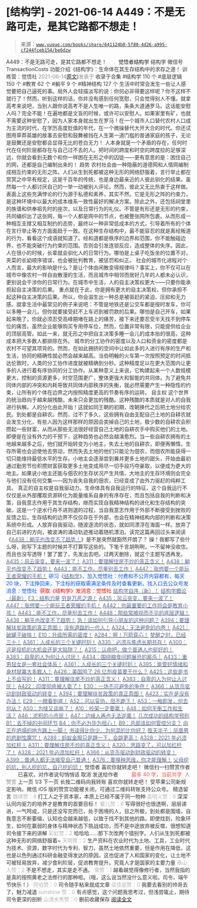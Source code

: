 # [结构学] - 2021-06-14 A449：不是无路可走，是其它路都不想走！

> 来源：[`www.yuque.com/books/share/641124b8-5f80-4d26-a995-cf244fceb154/be6dzw`](https://www.yuque.com/books/share/641124b8-5f80-4d26-a995-cf244fceb154/be6dzw)

<ne-p id="520f42f3293818f927861ebbd5b15da4_p_0" data-lake-id="520f42f3293818f927861ebbd5b15da4_p_0"><ne-text id="ueec36b7b" style="color: rgb(51, 51, 51);">A449：不是无路可走，是其它路都不想走！</ne-text></ne-p> <ne-p id="6da697b715bcc5a4deb49df73b0844f4" data-lake-id="6da697b715bcc5a4deb49df73b0844f4"><ne-text id="ud74d3bf4" ne-fontsize="12" style="color: rgb(255, 255, 255);">原创</ne-text><ne-text id="u3dfe3b80" ne-fontsize="14">觉悟者</ne-text><ne-text id="u52b40b91" ne-fontsize="14">结构学</ne-text></ne-p> <ne-p id="cb64acc327ba30a15ffc2b3559798e1f" data-lake-id="cb64acc327ba30a15ffc2b3559798e1f"><ne-text id="u31d1eb5b" ne-fontsize="14" ne-bold="true" style="color: rgb(51, 51, 51);">结构学</ne-text></ne-p> <ne-p id="7091bb2139515a9a8b429fb5cf318c8e" data-lake-id="7091bb2139515a9a8b429fb5cf318c8e"><ne-text id="u85b7f356" ne-fontsize="14" style="color: rgb(51, 51, 51);">微信号</ne-text><ne-text id="u901422db" ne-fontsize="14" style="color: rgb(51, 51, 51);">TransactionCosts</ne-text></ne-p> <ne-p id="b5c22b325b9f88421a1bd093e55dd723" data-lake-id="b5c22b325b9f88421a1bd093e55dd723"><ne-text id="ub7d29ace" ne-fontsize="14" style="color: rgb(51, 51, 51);">功能介绍</ne-text><ne-text id="ucc65bbaf" ne-fontsize="14" style="color: rgb(51, 51, 51);">《结构学》：生命体在其生存结构中的求存之道！ 训练营：觉悟社</ne-text></ne-p> <ne-p id="fe3a084da7a5adfd507d024753d16006" data-lake-id="fe3a084da7a5adfd507d024753d16006"><ne-text id="u5506e7e1" style="color: rgb(140, 140, 140);">2021-06-14</ne-text>[<ne-text id="u621403de" ne-fontsize="14">原文</ne-text>](https://mp.weixin.qq.com/s?__biz=MzIzMDYwOTM0Mg==&mid=2247485835&idx=1&sn=d024c39ca5d39f0f4bd91bafca223e7b&chksm=e8b1915adfc6184cfea612d1c1cd957140c070bc2efca01e2ec59f8ca3489cf1180f87cb1b30#rd))<ne-text id="ue6a27599" ne-fontsize="14" style="color: rgb(140, 140, 140);">发表于</ne-text></ne-p> <ne-p id="9739ddb913c694519d3dc314d2768aff" data-lake-id="9739ddb913c694519d3dc314d2768aff"><ne-text id="u760ae4ca" style="color: rgb(51, 51, 51);">收录于合集</ne-text></ne-p> <ne-p id="4ae1a2e09fc40cdd2e70478d7361b5d6" data-lake-id="4ae1a2e09fc40cdd2e70478d7361b5d6"><ne-text id="u3de827d0" style="color: rgb(51, 51, 51);">#结构学 110 个</ne-text></ne-p> <ne-p id="5e5cd2e8d0c369a459ecf8a158b3999f" data-lake-id="5e5cd2e8d0c369a459ecf8a158b3999f"><ne-text id="u850ac26e" style="color: rgb(51, 51, 51);">#底层逻辑 150 个</ne-text></ne-p> <ne-p id="ab9999e91711f1f9337374447adc29e1" data-lake-id="ab9999e91711f1f9337374447adc29e1"><ne-text id="ub3f2bddb" style="color: rgb(51, 51, 51);">#教育 62 个</ne-text></ne-p> <ne-p id="9829a40c400eeb05fe40257185ce08a0" data-lake-id="9829a40c400eeb05fe40257185ce08a0"><ne-text id="u302a61be" style="color: rgb(51, 51, 51);">#躺平 9 个</ne-text></ne-p> <ne-p id="8164a06e38573c755d64f5effb2315a4" data-lake-id="8164a06e38573c755d64f5effb2315a4"><ne-text id="ucea5ccc8" style="color: rgb(51, 51, 51);">#精神结构 127 个</ne-text></ne-p> <ne-p id="4d7e36ade60ddb390b4319b782e9c710" data-lake-id="4d7e36ade60ddb390b4319b782e9c710"><ne-text id="u616eaea7" style="color: rgb(51, 51, 51);">生活中时常会发生一些让人感觉要把自己逼死的事。局外人会轻描淡写的说：你何必非得要这样呢？你不这样不就行了！然而，听到这样的话，你并没有感到任何宽慰，只会觉得别人不懂。就拿高考来说吧，当别人跟你说高考不是人生唯一的路，条条大道通罗马。这话能安慰人吗？完全不能！在遍地都是文盲的时候，或许可以安慰人。如果家里有矿，也就不需要这种安慰了，因为人家本身就出生在罗马！在一个城市人口替代农村人口成为主流的时代，在学历高度贬值的年代，在一个微操替代大开大合的时代。你还试图用草莽英雄的故事去安慰和鼓舞被挡在人生第一道门槛的普通家庭的孩子，无论是鼓舞还是安慰都会显得无比的苍白无力！</ne-text></ne-p> <ne-p id="f77e6cc62df5d03a8effee29d853c443" data-lake-id="f77e6cc62df5d03a8effee29d853c443"><ne-text id="u2ec42cce" style="color: rgb(51, 51, 51);">人本身就是一个矛盾的存在，任何时代在任何阶层都存在与自己过不去的人。把时间的跨度和时空的跨度拉的足够深远，你就会看到无数个和你一样困在无形之中的囚徒——更有意思的是：困住自己的网，还都是自己编制出来的！</ne-text></ne-p> <ne-p id="45ceee2a92249203b37ab94941372c58" data-lake-id="45ceee2a92249203b37ab94941372c58"><ne-text id="u196a4bea" style="color: rgb(51, 51, 51);">趋势</ne-text></ne-p> <ne-p id="6aaeceb7212c330b0522af34034d32cc" data-lake-id="6aaeceb7212c330b0522af34034d32cc"><ne-text id="u42cdfbc8" style="color: rgb(51, 51, 51);">农村社会由一种隐蔽的道德网和人情网编制成相互约束的无形之阵。人们从生到死都被这种无形的网络舒服着，言行举止都在冥冥之中早有规定，这是千百年的传统，也是身边最亲近的人彼此驯化的结果。虽然每一个人都讨厌自己的一举一动被别人评论。然而，彼此又无比热衷于这样做。表面上这些充满悖论的行为源于私德和素养，其实不然。它是无形之阵的约束力，是这种环境中以最大的成本维系一致性最好的解决方案。除此之外，还包括祠堂里的族谱和供奉祖先时的座次，以及日常行为的礼仪。不管是有形还是无形的约束，共同编织出了这张网，每一个人都是网中的节点，也被整张网所包裹。从而形成一种相互支撑又相互制约的态势，最终以一种非常低成本的方式，引导着所有的个体在言行举止等方方面面趋于一致。在这种生存结构中，最不能容忍的就是离经叛道的行为，看看这个成语就知道了。经和道都是秩序的边界和范围，你不能触碰边界，也不能突破行为约束的范围。否则会引发连锁反应，造成整体的失序。因此，人在很小的时候，长辈就会驯化人的日常行为。哪怕是上桌子吃饭坐的位置不对，夹菜的长幼顺序错误，也会被批判教育，被惩罚和纠正。</ne-text></ne-p> <ne-p id="ff7a7b8d6f10ae5f8181787b20e925a6" data-lake-id="ff7a7b8d6f10ae5f8181787b20e925a6"><ne-text id="u7cf12b54" style="color: rgb(51, 51, 51);">社会的城市化进程对个人而言，最大的影响是什么？是让个体由闲散变得规律吗？事实上，你不仅可以在城市中像农村一样自由散漫的生活，而且城市中相邻而居好几年的人都未必认识，更别说会干涉你的日常行为。在城市中生活，人的自主决策权更大——只要你能承担起自主决策的后果。</ne-text></ne-p> <ne-p id="0cf71f800886a52a1795d6418655dc12" data-lake-id="0cf71f800886a52a1795d6418655dc12"><ne-text id="u0fde5d83" style="color: rgb(51, 51, 51);">重点就在于此，你是拥有更大的自主决策权，但你承担不起这种自主决策的后果。所以，你会滋生出一种总是被驱赶的紧迫、压抑和无力感。就拿生活中最常见的例子来说吧：不管是地铁还是公交车都是按时发车，你可以多睡一会儿，但你就要接受赶不上车迟到被罚款的后果。哪怕是自己开车，如果起来晚了，你就必须忍受高峰期堵在路上的痛苦，接下来还要忍受半天找不到停车位的痛苦。虽然企业能够购买专用停车位，然而，位置非常有限，只能提供给企业的顶层高管。如此一来，就无形之中把自主决策多睡一会儿的成本抬的很高，这种成本把大多数人都排除在外。</ne-text></ne-p> <ne-p id="9ef00ed0deff6bae6321562a0fc68696" data-lake-id="9ef00ed0deff6bae6321562a0fc68696"><ne-text id="u2cb810b6" style="color: rgb(51, 51, 51);">城市的分工协作的密度以及人口和资金的密度都是农村不可望其项背的。然而，在如此拥挤的空间中让如此多的人进行有序的生产和生活，协同的精确性就必然会越来越高。当伯明翰的火车第一次按照预定的时间抵达伦敦时，人类的分工协作进度就被精确到分秒。这种精度足以在更大范围内让更多的人进行着有序协同的分工协作。从某种意义上来说，它构建起来一个人数规模更大，控制的资源更多，时空范围更广，整体更强大和智能的共同体。为了避免共同体内部的冲突和内耗导致共同体内部秩序的失衡，就必然需要产生一种隐性的约束，让所有的个体在边界之内按照精度更高的节奏有序的运转。</ne-text></ne-p> <ne-p id="e16104aeea2e1c7557c1d62d04302d47" data-lake-id="e16104aeea2e1c7557c1d62d04302d47"><ne-text id="ufb239bca" style="color: rgb(51, 51, 51);">自主权</ne-text></ne-p> <ne-p id="5cc3943222355987b80e42c56368c4a2" data-lake-id="5cc3943222355987b80e42c56368c4a2"><ne-text id="ua15bc87f" style="color: rgb(51, 51, 51);">这个世界的统治趋向于越来越残酷，未来只会更加的残酷。这种残酷的本质就是对人的自我进行拆解。人的分化由此开始！这就如同王朝的初期，改朝换代之后把土地分给农民。到处都是自耕农。然而，过不了多久，这些拥有自由支配自己土地的自耕农就会发生分化，有些人因为这样那样的原因会卖掉自己的土地，极少数的自耕农会积攒起一些财富，从而从那些无法很好经营自己土地的自耕农手中购买他们的土地。即便是在没有外力的干预下，这种趋势也必然会越演愈烈。当一些自耕农拥有的土地越来越多之后，他们就开始转变为小地主，失去土地的自耕农，即便再懒惰，生存所需也会迫使他去劳动，然而失去土地的他们只能沦为佃农，而佃农所能获得一切只能维持最低水平的生存。小地主会逐渐尝到兼并更多土地的甜头，开始由最初通过勤劳节俭积攒财富获取更多土地变成用尽一切手段巧夺豪取，以便成为更大的地主。如果说小地主还能与佃农的生存状况产生共情，大地主的生存环境则会完全与他们没有任何交集——因为丧失自我的佃农，已经变成了由外力驱赶的纯粹工具。</ne-text></ne-p> <ne-p id="50693a9476755c19edff738af121d434" data-lake-id="50693a9476755c19edff738af121d434"><ne-text id="ua1ab7f2f" style="color: rgb(51, 51, 51);">真正的自主权是自我驱动力。生命体具有自我运行的特征，这个自我运行不仅仅是从外部攫取资源转化为能量维系自身的有序存在，而且包括自我的判断和决策，自我意志作用于其生存结构，继而实现自我精神结构的进化和生存结构的突破。这是一个逆水行舟不进则退的过程，当自我意志作用于外部不断接受到挫败的反馈之后，生存结构的边界不仅仅存在于外部，也会在精神结构内部的判断和决策系统中形成。人放弃自我驱动，随波逐流的状态，就如同漂浮在海面一样。放弃了自己前进的方向，被波涛的涌动轨迹推动着随机漂泊。读完这篇再回过头来阅读《</ne-text>[<ne-text id="u6b6908e8" style="color: rgb(87, 107, 149);">A438：躺平也改变不了趋势！</ne-text>](http://mp.weixin.qq.com/s?__biz=MzIzMDYwOTM0Mg==&mid=2247485741&idx=1&sn=4bf64e053a2548715f7fb81cf973ee72&chksm=e8b191fcdfc618ea8427f2c46f7ec4bf26efa65780bcdee6666dc8ed6125843d4c3c0b8d2bf1&scene=21#wechat_redirect)<ne-text id="u88d98d77" style="color: rgb(51, 51, 51);">》是不是突然就豁然开朗了？</ne-text></ne-p> <ne-p id="8d2974bf0b65b1fb5f94c5765f47cb81" data-lake-id="8d2974bf0b65b1fb5f94c5765f47cb81"><ne-text id="u529b9481" style="color: rgb(51, 51, 51);">操！我都写了些什么呀，刚写下主题的时候并不打算写这些的。下笔千言胡咧咧，一不留神没收住。而且也没写透呀！罢了罢了，先发出去吧。过两天删除，就这个主题写透再发。</ne-text></ne-p> <ne-p id="b7d41ef4bc824420c571dac042647429" data-lake-id="b7d41ef4bc824420c571dac042647429">[<ne-text id="u5cd25d0a" style="color: rgb(87, 107, 149);">A435：风云突变，要来一波了！</ne-text>](http://mp.weixin.qq.com/s?__biz=MzIzMDYwOTM0Mg==&mid=2247485815&idx=1&sn=e07d2b3e71c1d28218a172aaf9bbb121&chksm=e8b191a6dfc618b067a2992841d1416d9f056d300915305e2646e8ac44a24d35ffeb359d7e78&scene=21#wechat_redirect)</ne-p> <ne-p id="2c74af8a16e9634e081f1c05ab9a03a5" data-lake-id="2c74af8a16e9634e081f1c05ab9a03a5">[<ne-text id="uc6a2b0bb" style="color: rgb(87, 107, 149);">A311：要理解住房不炒的真正含义！</ne-text>](http://mp.weixin.qq.com/s?__biz=MzIzMDYwOTM0Mg==&mid=2247484959&idx=1&sn=090583ec50bfd9febec1de463c2672f6&chksm=e8b19ecedfc617d8629080f6745c8de013cfe875de26eef6767b2d5c10782650223ed15f807b&scene=21#wechat_redirect)</ne-p> <ne-p id="24e3079bfd4019119b18d40c2ae6a451" data-lake-id="24e3079bfd4019119b18d40c2ae6a451">[<ne-text id="u126e8b70" style="color: rgb(87, 107, 149);">A438：躺平也改变不了趋势！</ne-text>](http://mp.weixin.qq.com/s?__biz=MzIzMDYwOTM0Mg==&mid=2247485741&idx=1&sn=4bf64e053a2548715f7fb81cf973ee72&chksm=e8b191fcdfc618ea8427f2c46f7ec4bf26efa65780bcdee6666dc8ed6125843d4c3c0b8d2bf1&scene=21#wechat_redirect)</ne-p> <ne-p id="e552e74858a6dc6a72f56ddd008f8a0e" data-lake-id="e552e74858a6dc6a72f56ddd008f8a0e">[<ne-text id="u270e2d14" style="color: rgb(87, 107, 149);">A443：能不工作，尽量别去工作！</ne-text>](http://mp.weixin.qq.com/s?__biz=MzIzMDYwOTM0Mg==&mid=2247485773&idx=1&sn=53ef33f06482c86688f789e66dc60694&chksm=e8b1919cdfc6188ae7e40e10857a7661c927157293a294000b30c49c7699d210248718ea9315&scene=21#wechat_redirect)</ne-p> <ne-p id="5c0cff977580a4fe3abd4cf8540beaa8" data-lake-id="5c0cff977580a4fe3abd4cf8540beaa8">[<ne-text id="u725b7573" style="color: rgb(87, 107, 149);">A447：我想要一个能玩王者荣耀的手机！</ne-text>](http://mp.weixin.qq.com/s?__biz=MzIzMDYwOTM0Mg==&mid=2247485819&idx=1&sn=ed66aa0f6c9babbd3b2125904895a72e&chksm=e8b191aadfc618bc28e075861fdf70f66757736a2843e91f60aea5cdb6d641ec579a38bac82d&scene=21#wechat_redirect)</ne-p> <ne-p id="d75806dbe563b1a9cb44e9ef7bd9d11d" data-lake-id="d75806dbe563b1a9cb44e9ef7bd9d11d"><ne-text id="u19b566fe" ne-bold="true" style="color: rgb(0, 82, 255);">研习《</ne-text>[<ne-text id="u4be970e9" ne-bold="true" style="color: rgb(87, 107, 149);">结构学</ne-text>](https://mp.weixin.qq.com/mp/appmsgalbum?action=getalbum&album_id=1318317199878225920&__biz=MzAxNDk1NjI2Mw==#wechat_redirect)<ne-text id="u9eaa1359" ne-bold="true" style="color: rgb(0, 82, 255);">》，加入觉悟社：付费和不公开内容都有，每天 20 块，下注挣回来，下注标的获取需满足条件及时查看更新。</ne-text><ne-text id="ue8a975d5" style="color: rgb(0, 82, 255);">找入口去公众号发消息：觉悟社 </ne-text></ne-p> <ne-p id="3f75ec06022f455cde1a8467ee98da72" data-lake-id="3f75ec06022f455cde1a8467ee98da72"><ne-text id="u53acfeaf" style="color: rgb(255, 0, 0);">获取《结构学》发消息</ne-text><ne-text id="u6dc56285" ne-bold="true" style="color: rgb(255, 0, 0);">：觉悟社</ne-text></ne-p>  <ne-p id="d3c564099e8554863a7ea414cb288d01" data-lake-id="d3c564099e8554863a7ea414cb288d01"><ne-card data-card-name="image" data-card-type="inline" id="hzLdY" data-event-boundary="card" style="color: rgb(51, 51, 51);"><ne-p id="4ebd6ac88f8427509b3cc1d21d0d3b17" data-lake-id="4ebd6ac88f8427509b3cc1d21d0d3b17">[<ne-text id="ubf70453c" ne-bold="true" style="color: rgb(87, 107, 149);">结构学自序（新）！</ne-text>](http://mp.weixin.qq.com/s?__biz=MzIzMDYwOTM0Mg==&mid=2247485283&idx=1&sn=aa2b8554b8e5040f8f959636feaa06a3&chksm=e8b19fb2dfc616a430aa381b8da0815311244e694a69809cd92d0602ac34cfe5f1f419b3745e&scene=21#wechat_redirect)</ne-p> <ne-p id="4e3f005ddf9a7f725be529f1b9931e9f" data-lake-id="4e3f005ddf9a7f725be529f1b9931e9f">[<ne-text id="ub71e5041" ne-bold="true" style="color: rgb(87, 107, 149);">结构学概论（最新）</ne-text>](http://mp.weixin.qq.com/s?__biz=MzAxNDk1NjI2Mw==&mid=2247485167&idx=1&sn=d5e962eff4a8e9770c83bc87d19d07f3&chksm=9b8a2567acfdac7154f7a62996dca874e5d186b44f3d120dcb633760318788c42d304e325313&scene=21#wechat_redirect)</ne-p> <ne-p id="f5a96278260bfee1fc64ddb6077a3b9a" data-lake-id="f5a96278260bfee1fc64ddb6077a3b9a">[<ne-text id="u43dfcb82" ne-bold="true" style="color: rgb(87, 107, 149);">F3：结构力量</ne-text>](http://mp.weixin.qq.com/s?__biz=MzAxNDk1NjI2Mw==&mid=2247484256&idx=1&sn=f10d9c530bfd6ea08b25d4bec657c13a&chksm=9b8a20e8acfda9fee057f2df26790f905c898132cac91d833d14e636edb00c20514d63189a88&scene=21#wechat_redirect)</ne-p> <ne-p id="14a85fcf1db026a3bea486b96dc23a11" data-lake-id="14a85fcf1db026a3bea486b96dc23a11">[<ne-text id="ub3006191" style="color: rgb(87, 107, 149);">穷是万恶之源！</ne-text>](http://mp.weixin.qq.com/s?__biz=MzAxNDk1NjI2Mw==&mid=2247483823&idx=1&sn=e54ebe9891b302dc0bf1815c76ccf8b7&chksm=9b8a2227acfdab31a05e273addd9159d4b8263d58d3c58bf214841c8189157519719c3427306&scene=21#wechat_redirect)</ne-p> <ne-p id="f1d06e0cf512346d23db90b351bbbc7d" data-lake-id="f1d06e0cf512346d23db90b351bbbc7d">[<ne-text id="ud8b181ac" ne-bold="true" style="color: rgb(87, 107, 149);">A435：风云突变，要来一波了！</ne-text>](http://mp.weixin.qq.com/s?__biz=MzIzMDYwOTM0Mg==&mid=2247485815&idx=1&sn=e07d2b3e71c1d28218a172aaf9bbb121&chksm=e8b191a6dfc618b067a2992841d1416d9f056d300915305e2646e8ac44a24d35ffeb359d7e78&scene=21#wechat_redirect)</ne-p> <ne-p id="726e33010fbd6969ade57af4825efcf7" data-lake-id="726e33010fbd6969ade57af4825efcf7">[<ne-text id="u8c41a57f" ne-bold="true" style="color: rgb(87, 107, 149);">A447：我想要一个能玩王者荣耀的手机！</ne-text>](http://mp.weixin.qq.com/s?__biz=MzIzMDYwOTM0Mg==&mid=2247485819&idx=1&sn=ed66aa0f6c9babbd3b2125904895a72e&chksm=e8b191aadfc618bc28e075861fdf70f66757736a2843e91f60aea5cdb6d641ec579a38bac82d&scene=21#wechat_redirect)</ne-p> <ne-p id="106228bcadd6c7a1e4e599da361d32fa" data-lake-id="106228bcadd6c7a1e4e599da361d32fa">[<ne-text id="u6cbadd76" ne-bold="true" style="color: rgb(87, 107, 149);">A442：你最重要的工作将会是教育小孩！</ne-text>](http://mp.weixin.qq.com/s?__biz=MzIzMDYwOTM0Mg==&mid=2247485779&idx=1&sn=f153b62e5332b3f7782e66397b484a64&chksm=e8b19182dfc61894b905635022963da04b534bd84752f0ae4864b60e4655fc22db99841ce47c&scene=21#wechat_redirect)</ne-p> <ne-p id="e2266f4e1c65be3e2e0304cd1eff095b" data-lake-id="e2266f4e1c65be3e2e0304cd1eff095b">[<ne-text id="u42e7a4c2" ne-bold="true" style="color: rgb(87, 107, 149);">A443：能不工作，尽量别去工作！</ne-text>](http://mp.weixin.qq.com/s?__biz=MzIzMDYwOTM0Mg==&mid=2247485773&idx=1&sn=53ef33f06482c86688f789e66dc60694&chksm=e8b1919cdfc6188ae7e40e10857a7661c927157293a294000b30c49c7699d210248718ea9315&scene=21#wechat_redirect)</ne-p> <ne-p id="f5742d8ad54459ff0fd9d76156a71c07" data-lake-id="f5742d8ad54459ff0fd9d76156a71c07">[<ne-text id="u8e152273" style="color: rgb(87, 107, 149);">A448：那些常被视而不见的底层逻辑！</ne-text>](http://mp.weixin.qq.com/s?__biz=MzIzMDYwOTM0Mg==&mid=2247485830&idx=1&sn=42c85288382aacb54ef38302b619e934&chksm=e8b19157dfc61841033aa2c778fc461dd05cf91d24f4ecdc3c8e812d94251607fdb69912c08f&scene=21#wechat_redirect)</ne-p> <ne-p id="239c9d8740bbfbbdc9ea2616141b507c" data-lake-id="239c9d8740bbfbbdc9ea2616141b507c">[<ne-text id="ud3ec7582" style="color: rgb(87, 107, 149);">A438：躺平也改变不了趋势！</ne-text>](http://mp.weixin.qq.com/s?__biz=MzIzMDYwOTM0Mg==&mid=2247485741&idx=1&sn=4bf64e053a2548715f7fb81cf973ee72&chksm=e8b191fcdfc618ea8427f2c46f7ec4bf26efa65780bcdee6666dc8ed6125843d4c3c0b8d2bf1&scene=21#wechat_redirect)</ne-p> <ne-p id="15b09c2e3af6d2d5c70c494fca120355" data-lake-id="15b09c2e3af6d2d5c70c494fca120355">[<ne-text id="ud14ec500" ne-bold="true" style="color: rgb(87, 107, 149);">急！该如何引导小朋友的这种问题？</ne-text>](http://mp.weixin.qq.com/s?__biz=MzIzMDYwOTM0Mg==&mid=2247485765&idx=1&sn=484dfcac75988fc41c1cc24c61986672&chksm=e8b19194dfc618829ee497890ec7e6e9eaaf0ab09472d2a8fae77940f45a093787e05feb2e12&scene=21#wechat_redirect)</ne-p> <ne-p id="422f0c493a33e8f9027fb343d123af39" data-lake-id="422f0c493a33e8f9027fb343d123af39">[<ne-text id="u4d75e19c" ne-bold="true" style="color: rgb(87, 107, 149);">A394：要理解扶贫政策的真正意图！</ne-text>](http://mp.weixin.qq.com/s?__biz=MzIzMDYwOTM0Mg==&mid=2247485502&idx=1&sn=fffb9911cefa626e6fbcb9c416c1eb98&chksm=e8b190efdfc619f9b0e42f3c3d5d79c17df1619bad2b1bddd6a482242b583ee46d8a79a245e6&scene=21#wechat_redirect)</ne-p> <ne-p id="6304e2b303a3353d80f4912fecba848a" data-lake-id="6304e2b303a3353d80f4912fecba848a">[<ne-text id="u4f20fc98" style="color: rgb(87, 107, 149);">没有退路的一代人！</ne-text>](http://mp.weixin.qq.com/s?__biz=MzAxNDk1NjI2Mw==&mid=2247486533&idx=1&sn=a0d5cce0656aad467148e0642eb85a00&chksm=9b8a2fcdacfda6db79857186e953a089baf1fb678b2b071cf101c5a26e7fb9768474c94243ca&scene=21#wechat_redirect)</ne-p> <ne-p id="e11fdea1cb3643e618980819b35ae702" data-lake-id="e11fdea1cb3643e618980819b35ae702">[<ne-text id="u52532652" style="color: rgb(87, 107, 149);">A324：无法避免的内卷！</ne-text>](http://mp.weixin.qq.com/s?__biz=MzAxNDk1NjI2Mw==&mid=2247486351&idx=1&sn=416223e7bbe181ac9d64767f073152d1&chksm=9b8a2807acfda11139d7bb034b96551e34563b5f21310b05ac2aa8808c12fb592aedd4ee3bf5&scene=21#wechat_redirect)</ne-p> <ne-p id="8ae8c066235a29f7664d1f360ec0d7bf" data-lake-id="8ae8c066235a29f7664d1f360ec0d7bf">[<ne-text id="u68c19718" style="color: rgb(87, 107, 149);">A421：破罐子破摔！</ne-text>](http://mp.weixin.qq.com/s?__biz=MzAxNDk1NjI2Mw==&mid=2247486692&idx=1&sn=7a5583694f6076b2da57450d93c47456&chksm=9b8a2f6cacfda67a9cc1cee0cc003beaf5a39db506e3c5e46a37a8055efb4df1b886a0f7f9f2&scene=21#wechat_redirect)</ne-p> <ne-p id="52fc61d301179d9136d8dfbf879b204a" data-lake-id="52fc61d301179d9136d8dfbf879b204a">[<ne-text id="uf5f37b2a" ne-bold="true" style="color: rgb(87, 107, 149);">E10：升级所需的密度！</ne-text>](http://mp.weixin.qq.com/s?__biz=MzAxNDk1NjI2Mw==&mid=2247485337&idx=1&sn=e93780b3d10de5b467e71f326eb12838&chksm=9b8a2411acfdad07d858079223ba3eda77fe88caa8d769030eb67c15f5511fab584f8d1244ca&scene=21#wechat_redirect)</ne-p> <ne-p id="43995b137acb76a06213a8768b36e2ec" data-lake-id="43995b137acb76a06213a8768b36e2ec">[<ne-text id="uffabc6c6" ne-bold="true" style="color: rgb(87, 107, 149);">A284：啊！万箭穿心！</ne-text>](http://mp.weixin.qq.com/s?__biz=MzAxNDk1NjI2Mw==&mid=2247486135&idx=1&sn=e950149b9b9147e9199cfc6093605950&chksm=9b8a293facfda029419b911d4b4fa91c73bbaf695b206df2cf15124d843f4bf4b80673baa394&scene=21#wechat_redirect)</ne-p> <ne-p id="6a72f3eb8c9dd6d85a178c47e7713ccf" data-lake-id="6a72f3eb8c9dd6d85a178c47e7713ccf">[<ne-text id="u1737360f" ne-bold="true" style="color: rgb(87, 107, 149);">梦醒之时，已经三十！</ne-text>](http://mp.weixin.qq.com/s?__biz=MzIzMDYwOTM0Mg==&mid=2247484378&idx=1&sn=e3a058584a13d7a5267315113964280d&chksm=e8b19b0bdfc6121df4af4b77d2d826fd0f4132ccfdee48132ce8cf86eb1ba45b898be83d1dc7&scene=21#wechat_redirect)</ne-p> <ne-p id="78ce9cbc242e6a6090fb555b8dd8720f" data-lake-id="78ce9cbc242e6a6090fb555b8dd8720f">[<ne-text id="ue766f5a8" ne-bold="true" style="color: rgb(87, 107, 149);">A361：人成长的三个关键时刻！</ne-text>](http://mp.weixin.qq.com/s?__biz=MzAxNDk1NjI2Mw==&mid=2247486472&idx=1&sn=8b46d73659ff81e3d7bd544e1718a94f&chksm=9b8a2f80acfda69601b059cb0180f8841eda098200c32c84ad6430bb8fbe33a9021fa7890344&scene=21#wechat_redirect)</ne-p> <ne-p id="2c378901ff0d0976a9e0ad00f0f4587d" data-lake-id="2c378901ff0d0976a9e0ad00f0f4587d">[<ne-text id="u8bbe31c7" ne-bold="true" style="color: rgb(87, 107, 149);">A335：必须与焦虑长期共存！</ne-text>](http://mp.weixin.qq.com/s?__biz=MzIzMDYwOTM0Mg==&mid=2247485165&idx=1&sn=f3f0957c63fa549b288f00c8b117162e&chksm=e8b19e3cdfc6172a188000afd2b522144a04ba774169824cad2067d93b5365537ff0644f6b9f&scene=21#wechat_redirect)</ne-p> <ne-p id="7cafb31fcbcf5cc9d9e6bb1df3038359" data-lake-id="7cafb31fcbcf5cc9d9e6bb1df3038359">[<ne-text id="ue8447261" ne-bold="true" style="color: rgb(87, 107, 149);">A300：这是投机的大机会还是大陷阱？！</ne-text>](http://mp.weixin.qq.com/s?__biz=MzIzMDYwOTM0Mg==&mid=2247484882&idx=1&sn=b103029f41e3aede94e1a45d035cd9ac&chksm=e8b19d03dfc614153863f37ca3f9204b451e2c02ad5ca8680c120e2458e628e5329c76b2d42c&scene=21#wechat_redirect)</ne-p> <ne-p id="d83e7ed0d6bba4cd8431e13c8b157cc8" data-lake-id="d83e7ed0d6bba4cd8431e13c8b157cc8">[<ne-text id="uf429e995" style="color: rgb(87, 107, 149);">A315：认命吧，做个普通人也挺好的！</ne-text>](http://mp.weixin.qq.com/s?__biz=MzIzMDYwOTM0Mg==&mid=2247485008&idx=1&sn=bcaf70c42d4676c8f69de9f9ead1e495&chksm=e8b19e81dfc617973ba40200519407186760e32843fc6f379020da6160b0ba89870dadcae5fa&scene=21#wechat_redirect)</ne-p> <ne-p id="3b9f74c9a033e61ca662efc484a611ed" data-lake-id="3b9f74c9a033e61ca662efc484a611ed">[<ne-text id="u9743db36" ne-bold="true" style="color: rgb(87, 107, 149);">A383：自卑的人为何让人讨厌！</ne-text>](http://mp.weixin.qq.com/s?__biz=MzIzMDYwOTM0Mg==&mid=2247485464&idx=1&sn=3ebe8a620ca2e53b61b160cda3214735&chksm=e8b190c9dfc619dfcbc895f13edc437575da2071b570e6be8e772b548167103ec5885375d812&scene=21#wechat_redirect)</ne-p> <ne-p id="c2c52a04b9ade6cf287d5a35ea708ee4" data-lake-id="c2c52a04b9ade6cf287d5a35ea708ee4">[<ne-text id="ucb97f001" ne-bold="true" style="color: rgb(87, 107, 149);">A434：围绕粮食问题展开的厮杀！</ne-text>](http://mp.weixin.qq.com/s?__biz=MzIzMDYwOTM0Mg==&mid=2247485712&idx=1&sn=06a8ac8fb67aa21cfb543ef6eb52ceea&chksm=e8b191c1dfc618d70af6844f0bcf0210320f54551a2b7610312f0923c87276b246b6bde65be3&scene=21#wechat_redirect)</ne-p> <ne-p id="5ab3c29821b0c64737949c6bbd6cd077" data-lake-id="5ab3c29821b0c64737949c6bbd6cd077">[<ne-text id="u2237f4ae" ne-bold="true" style="color: rgb(87, 107, 149);">A433：重男轻女是一套社会体系！</ne-text>](http://mp.weixin.qq.com/s?__biz=MzIzMDYwOTM0Mg==&mid=2247485706&idx=1&sn=c9d825a947ec93698b4857b27ce9c56a&chksm=e8b191dbdfc618cd8606dd7c7508ff19fa38a07b64e1a22b718ef192da8454e041494f851fc8&scene=21#wechat_redirect)</ne-p> <ne-p id="9686380a8d9292d438b796c9949436c7" data-lake-id="9686380a8d9292d438b796c9949436c7">[<ne-text id="udb2a278c" ne-bold="true" style="color: rgb(87, 107, 149);">A361：人成长的三个关键时刻！</ne-text>](http://mp.weixin.qq.com/s?__biz=MzAxNDk1NjI2Mw==&mid=2247486472&idx=1&sn=8b46d73659ff81e3d7bd544e1718a94f&chksm=9b8a2f80acfda69601b059cb0180f8841eda098200c32c84ad6430bb8fbe33a9021fa7890344&scene=21#wechat_redirect)</ne-p> <ne-p id="4cfadcc57a626781ad83a7058a0f43e9" data-lake-id="4cfadcc57a626781ad83a7058a0f43e9">[<ne-text id="u439c9a14" ne-bold="true" style="color: rgb(87, 107, 149);">A395：能管好情绪和身材就赢大多数人！</ne-text>](http://mp.weixin.qq.com/s?__biz=MzIzMDYwOTM0Mg==&mid=2247485513&idx=1&sn=1d5d250c1e4db7d1b6d3072e559b4426&chksm=e8b19098dfc6198e415af60c0ba7dfa61e698a502a658c26205b2289bbd2e33502a77154c9a8&scene=21#wechat_redirect)</ne-p> <ne-p id="3542998a1b3f931c26f723691e8ad20c" data-lake-id="3542998a1b3f931c26f723691e8ad20c">[<ne-text id="u985756b9" ne-bold="true" style="color: rgb(87, 107, 149);">A426：美国囤了 26 亿剂疫苗要干什么？</ne-text>](http://mp.weixin.qq.com/s?__biz=MzIzMDYwOTM0Mg==&mid=2247485684&idx=1&sn=f7a41b063f0d74b99a07b1de11d44d7f&chksm=e8b19025dfc61933743640aecc59d5d8d3fc13a9be8661b521f17257c7da5744df615db58c4d&scene=21#wechat_redirect)</ne-p> <ne-p id="f8925e8cc989a601ef4f0e96ad158b33" data-lake-id="f8925e8cc989a601ef4f0e96ad158b33">[<ne-text id="u796bd8d3" ne-bold="true" style="color: rgb(87, 107, 149);">A425：这些是书上不会写的！</ne-text>](http://mp.weixin.qq.com/s?__biz=MzIzMDYwOTM0Mg==&mid=2247485662&idx=1&sn=1a8617a9ebd44891c112f3b3f6762f8a&chksm=e8b1900fdfc6191942a3ec1399a47af7cd44582c369a4e6211b0bd114d934785bf0c20fc09ab&scene=21#wechat_redirect)</ne-p> <ne-p id="3c531d7d9573ec1d58ae598dd3671f79" data-lake-id="3c531d7d9573ec1d58ae598dd3671f79">[<ne-text id="u521c5fe3" ne-bold="true" style="color: rgb(87, 107, 149);">A311：要理解住房不炒的真正含义！</ne-text>](http://mp.weixin.qq.com/s?__biz=MzIzMDYwOTM0Mg==&mid=2247484959&idx=1&sn=090583ec50bfd9febec1de463c2672f6&chksm=e8b19ecedfc617d8629080f6745c8de013cfe875de26eef6767b2d5c10782650223ed15f807b&scene=21#wechat_redirect)</ne-p> <ne-p id="5a49f31e8fbcd1916b362ee89832b6b7" data-lake-id="5a49f31e8fbcd1916b362ee89832b6b7">[<ne-text id="uaa106446" ne-bold="true" style="color: rgb(87, 107, 149);">A383：自卑的人为何让人讨厌！</ne-text>](http://mp.weixin.qq.com/s?__biz=MzIzMDYwOTM0Mg==&mid=2247485464&idx=1&sn=3ebe8a620ca2e53b61b160cda3214735&chksm=e8b190c9dfc619dfcbc895f13edc437575da2071b570e6be8e772b548167103ec5885375d812&scene=21#wechat_redirect)</ne-p> <ne-p id="4b78890550f21056b93c9c7d89ddf1cc" data-lake-id="4b78890550f21056b93c9c7d89ddf1cc">[<ne-text id="u1ef65fa3" ne-bold="true" style="color: rgb(87, 107, 149);">A422：印度彻底被人耍了！</ne-text>](http://mp.weixin.qq.com/s?__biz=MzIzMDYwOTM0Mg==&mid=2247485648&idx=1&sn=d81338738705a1a6477a15957d3afc27&chksm=e8b19001dfc61917b7945ec5e15bc6f5177ff942d5a65f8fc8504b26d5e5068af438af4dfc1f&scene=21#wechat_redirect)</ne-p> <ne-p id="e65bfe3c089c794b0e0216e02ec1ef49" data-lake-id="e65bfe3c089c794b0e0216e02ec1ef49">[<ne-text id="u994d8a6d" ne-bold="true" style="color: rgb(87, 107, 149);">E30：一场不可避免的争夺！</ne-text>](http://mp.weixin.qq.com/s?__biz=MzIzMDYwOTM0Mg==&mid=2247485082&idx=1&sn=c8b4d505292d900ca750fa2a4541cc88&chksm=e8b19e4bdfc6175d3ce68f21fb0530372d2723fa81da0a447f3b7e60c39e37804456fa006cab&scene=21#wechat_redirect)</ne-p> <ne-p id="6ce3c63dc446172b016a507caa3cac7e" data-lake-id="6ce3c63dc446172b016a507caa3cac7e">[<ne-text id="u8adddf64" ne-bold="true" style="color: rgb(87, 107, 149);">A366：从货币驱动到财政驱动的转变！</ne-text>](http://mp.weixin.qq.com/s?__biz=MzIzMDYwOTM0Mg==&mid=2247485347&idx=1&sn=a916df57ddc7230366719fbecc6c1704&chksm=e8b19f72dfc61664fd99844bfe3ffffb5d6f088807c84d99f11ddbc7410b2eed67bc4c615d53&scene=21#wechat_redirect)</ne-p> <ne-p id="a46a649be30ae7f8d91a05d634a2d664" data-lake-id="a46a649be30ae7f8d91a05d634a2d664">[<ne-text id="ue4201fdd" ne-bold="true" style="color: rgb(87, 107, 149);">A394：要理解扶贫政策的真正意图！</ne-text>](http://mp.weixin.qq.com/s?__biz=MzIzMDYwOTM0Mg==&mid=2247485502&idx=1&sn=fffb9911cefa626e6fbcb9c416c1eb98&chksm=e8b190efdfc619f9b0e42f3c3d5d79c17df1619bad2b1bddd6a482242b583ee46d8a79a245e6&scene=21#wechat_redirect)</ne-p> <ne-p id="c87071bb2b957bac0607a9988b774276" data-lake-id="c87071bb2b957bac0607a9988b774276">[<ne-text id="uaa74f860" ne-bold="true" style="color: rgb(87, 107, 149);">A423：实在是没有办法！</ne-text>](http://mp.weixin.qq.com/s?__biz=MzIzMDYwOTM0Mg==&mid=2247485654&idx=1&sn=ac6550ab1d830da6cb7245a22dc9e346&chksm=e8b19007dfc6191122a486570feff1abdfdfb5fcdd40c88c311de2a99549542db365592e0a65&scene=21#wechat_redirect)</ne-p> <ne-p id="93135765b89ef1768976ecd8e9d7fb97" data-lake-id="93135765b89ef1768976ecd8e9d7fb97">[<ne-text id="uecf35846" ne-bold="true" style="color: rgb(87, 107, 149);">E29：一眼看到底！</ne-text>](http://mp.weixin.qq.com/s?__biz=MzIzMDYwOTM0Mg==&mid=2247485301&idx=1&sn=dc6dd50c5d742ea51ce9e394de25351a&chksm=e8b19fa4dfc616b26734c3619c6fa664474fa478d2764c3370dde41d19f6035edc05f9f191e8&scene=21#wechat_redirect)</ne-p> <ne-p id="6fa860dcacbd1c799e8b6fb1c8eb4ca8" data-lake-id="6fa860dcacbd1c799e8b6fb1c8eb4ca8">[<ne-text id="u079fa37a" ne-bold="true" style="color: rgb(87, 107, 149);">A52：可以妥协，但不跪下！</ne-text>](http://mp.weixin.qq.com/s?__biz=MzAxNDk1NjI2Mw==&mid=2247484538&idx=1&sn=e29eeb5f458c61a722b4c1454281ae98&chksm=9b8a27f2acfdaee4d42787a5b42ffbd4bc4766bddf4efa0b0c1c115579ca84d9269a35514597&scene=21#wechat_redirect)</ne-p> <ne-p id="a18f68195ae1e3f9df11b1d15f9f05a7" data-lake-id="a18f68195ae1e3f9df11b1d15f9f05a7">[<ne-text id="uc544c731" ne-bold="true" style="color: rgb(87, 107, 149);">A53：一触即发，何去何从？</ne-text>](http://mp.weixin.qq.com/s?__biz=MzAxNDk1NjI2Mw==&mid=2247484535&idx=1&sn=730dd962738c90e2a5de9558e0b6471a&chksm=9b8a27ffacfdaee9fcaf3cb350e1589a70eae4bde6172b6bd3a08b7f61fbd7645890b76b88c7&scene=21#wechat_redirect)</ne-p> <ne-p id="ed2fda77ce05a2858fbfa5c05599f100" data-lake-id="ed2fda77ce05a2858fbfa5c05599f100">[<ne-text id="u5723c6c5" ne-bold="true" style="color: rgb(87, 107, 149);">A50：为啥又谈崩了！</ne-text>](http://mp.weixin.qq.com/s?__biz=MzAxNDk1NjI2Mw==&mid=2247484515&idx=1&sn=d5912e7e1901f7fae49d39a99d8e3b6a&chksm=9b8a27ebacfdaefde82ea607527b72552b9bca352e99f6f0875ba5b7beeddd16879b85802bde&scene=21#wechat_redirect)</ne-p> <ne-p id="da81a1edc108e65ba4ef550d599a16ea" data-lake-id="da81a1edc108e65ba4ef550d599a16ea">[<ne-text id="u06161338" ne-bold="true" style="color: rgb(87, 107, 149);">A10：吵架一定要赢！</ne-text>](http://mp.weixin.qq.com/s?__biz=MzAxNDk1NjI2Mw==&mid=2247484003&idx=1&sn=22ae8f8ff6c46632e7aca5291053d7fc&chksm=9b8a21ebacfda8fd92f8c5175bc8f2d4a47c338b6a09b1e42cae7660e9c0306c8fc72229761f&scene=21#wechat_redirect)</ne-p> <ne-p id="6456323772499da4abfd95ba32b8d4e0" data-lake-id="6456323772499da4abfd95ba32b8d4e0">[<ne-text id="u2ee714e4" ne-bold="true" style="color: rgb(87, 107, 149);">A48：如何平衡工作和生活？</ne-text>](http://mp.weixin.qq.com/s?__biz=MzAxNDk1NjI2Mw==&mid=2247484481&idx=1&sn=ad43fc5feea038e47fa50dae514a9390&chksm=9b8a27c9acfdaedf3b7751343bd2b16a86fbeddb1896e4a24bfcbe589f4bfe8454ea656fa390&scene=21#wechat_redirect)</ne-p> <ne-p id="64b8a84906f5d28125b3f43b05cd73fd" data-lake-id="64b8a84906f5d28125b3f43b05cd73fd">[<ne-text id="u405eb83e" ne-bold="true" style="color: rgb(87, 107, 149);">A46：淤积的小市民！</ne-text>](http://mp.weixin.qq.com/s?__biz=MzAxNDk1NjI2Mw==&mid=2247484472&idx=1&sn=f5df702c026dbb04688151086cdf7493&chksm=9b8a27b0acfdaea6ed5b712d94b3725bf8e322b39101916f48f935c102c433e9c7239b596c9f&scene=21#wechat_redirect)</ne-p> <ne-p id="aabb3dbba0e07e2b339879eaca698da1" data-lake-id="aabb3dbba0e07e2b339879eaca698da1">[<ne-text id="u39be57c7" ne-bold="true" style="color: rgb(87, 107, 149);">A47：边缘人再也无法逆袭！</ne-text>](http://mp.weixin.qq.com/s?__biz=MzAxNDk1NjI2Mw==&mid=2247484476&idx=1&sn=42cd8e7b62b1c430768fe9583a9715b4&chksm=9b8a27b4acfdaea2f7ac778f91e72c9b69a725224a18c6d576f3de7caf0ff91a040bf5622645&scene=21#wechat_redirect)</ne-p> <ne-p id="6298f0fd0557316344dacf27532d25f9" data-lake-id="6298f0fd0557316344dacf27532d25f9">[<ne-text id="u2adc4185" ne-bold="true" style="color: rgb(87, 107, 149);">几次成功的结构学预判</ne-text>](http://mp.weixin.qq.com/s?__biz=MzAxNDk1NjI2Mw==&mid=2247484266&idx=1&sn=02ab915e029cbe24d91712f741b3f37c&chksm=9b8a20e2acfda9f4498a5c76204c101ab26e7311f2fb7d3043de108d4ff6e18d72a1c889a569&scene=21#wechat_redirect)</ne-p> <ne-p id="9b94aa82bd5c2592555dbaed427404f4" data-lake-id="9b94aa82bd5c2592555dbaed427404f4">[<ne-text id="u6e48247a" ne-bold="true" style="color: rgb(87, 107, 149);">B1：去不掉的中间环节</ne-text>](http://mp.weixin.qq.com/s?__biz=MzAxNDk1NjI2Mw==&mid=2247484061&idx=1&sn=1209c5618c7a801825c4d601715c442d&chksm=9b8a2115acfda803a021253d6a306e6c95fffb1fdfae4daedf94c8f602c7d2c9e52452759093&scene=21#wechat_redirect)</ne-p> <ne-p id="88e6d2a23c5e820214f687ed24f811f8" data-lake-id="88e6d2a23c5e820214f687ed24f811f8">[<ne-text id="ub4fba5bf" ne-bold="true" style="color: rgb(87, 107, 149);">B4：你不必为华为担心！</ne-text>](http://mp.weixin.qq.com/s?__biz=MzIzMDYwOTM0Mg==&mid=2247483951&idx=1&sn=7850925e07db502ec2116efe0211318f&chksm=e8b19afedfc613e816bdef573343dbe2127c92d828c071510a8a8b9cb98384cdc7a6dbf8fbdd&scene=21#wechat_redirect)</ne-p> <ne-p id="3d7d8573cad78f18d27da636c7e43960" data-lake-id="3d7d8573cad78f18d27da636c7e43960">[<ne-text id="u06fe4380" ne-bold="true" style="color: rgb(87, 107, 149);">B9：总部该如何管控分支？</ne-text>](http://mp.weixin.qq.com/s?__biz=MzAxNDk1NjI2Mw==&mid=2247484145&idx=1&sn=41c6886b25339836dfde91b10a40fc77&chksm=9b8a2179acfda86f79a66c7e938f8422d5d3d2de33d3ba41431663493fc11020da7e7d964ff7&scene=21#wechat_redirect)</ne-p> <ne-p id="b28571feb9d66453f0c9037190bc7aaf" data-lake-id="b28571feb9d66453f0c9037190bc7aaf">[<ne-text id="u300250f0" ne-bold="true" style="color: rgb(87, 107, 149);">向正在坍塌的地方踹上一脚！</ne-text>](http://mp.weixin.qq.com/s?__biz=MzAxNDk1NjI2Mw==&mid=2247483789&idx=1&sn=5e44b7b524c3dc4bb7705f49ed0a44a3&chksm=9b8a2205acfdab139e4b1d44ef6702b09c9fbf79505340205d13fbdaa33207a997f54bee0e97&scene=21#wechat_redirect)</ne-p> <ne-p id="f2178870156de07cd77baea9c94849d6" data-lake-id="f2178870156de07cd77baea9c94849d6">[<ne-text id="u8a2e062b" ne-bold="true" style="color: rgb(87, 107, 149);">书读得比你少，为何混的比你好？</ne-text>](http://mp.weixin.qq.com/s?__biz=MzAxNDk1NjI2Mw==&mid=2247484296&idx=1&sn=b0e0f11f50023aa8a20e8eeb51d39e10&chksm=9b8a2000acfda916885455b30687e2f18099abba31c78b2fabb95ca1b89ddc40f2415317d368&scene=21#wechat_redirect)</ne-p> <ne-p id="042c76533dff4ca91aad4227ef3dd214" data-lake-id="042c76533dff4ca91aad4227ef3dd214">[<ne-text id="uc1f2f58d" ne-bold="true" style="color: rgb(87, 107, 149);">胜天半子：凤凰男的悲剧性魔咒！</ne-text>](http://mp.weixin.qq.com/s?__biz=MzAxNDk1NjI2Mw==&mid=2247484459&idx=1&sn=3af333a7d8f81253f730e57ba86f6f11&chksm=9b8a27a3acfdaeb524c155bcc629f472e273558add2d9c91ca3295d08144bd6d7d26ed757e6c&scene=21#wechat_redirect)</ne-p> <ne-p id="518d61c983bab364b08361e525660751" data-lake-id="518d61c983bab364b08361e525660751">[<ne-text id="uf4d4bb29" style="color: rgb(87, 107, 149);">A289：蚂蚁金服只是蹲一下，会跳更高！</ne-text>](http://mp.weixin.qq.com/s?__biz=MzIzMDYwOTM0Mg==&mid=2247484822&idx=1&sn=ea2d818adee1bf400b0af9ed69bcd297&chksm=e8b19d47dfc61451b7291d6369b3391b9b8b06e08f9f5eed482a15c58075880a0029c50aed9a&scene=21#wechat_redirect)</ne-p> <ne-p id="0a3e6b18a3cc8ebfd5c66bcb75095460" data-lake-id="0a3e6b18a3cc8ebfd5c66bcb75095460">[<ne-text id="u6dac7ae7" ne-bold="true" style="color: rgb(87, 107, 149);">A328：2021 年必须加杠杆！</ne-text>](http://mp.weixin.qq.com/s?__biz=MzIzMDYwOTM0Mg==&mid=2247485087&idx=1&sn=24d72f6a71bddb8954a03be5db246538&chksm=e8b19e4edfc617587a8ae645885a89ab8c3c6f67730a026d9c7c9a94ab3051ca480302147fc0&scene=21#wechat_redirect)</ne-p> <ne-p id="a5407f132485a1db7eb010f5b98bdde4" data-lake-id="a5407f132485a1db7eb010f5b98bdde4">[<ne-text id="u8caa0115" ne-bold="true" style="color: rgb(87, 107, 149);">A311：要理解住房不炒的真正含义！</ne-text>](http://mp.weixin.qq.com/s?__biz=MzIzMDYwOTM0Mg==&mid=2247484959&idx=1&sn=090583ec50bfd9febec1de463c2672f6&chksm=e8b19ecedfc617d8629080f6745c8de013cfe875de26eef6767b2d5c10782650223ed15f807b&scene=21#wechat_redirect)</ne-p> <ne-p id="44eedcd71b4510d1b8b88ac931f20957" data-lake-id="44eedcd71b4510d1b8b88ac931f20957">[<ne-text id="u21ea9a50" ne-fontsize="13" ne-bold="true" style="color: rgb(87, 107, 149);">A320：思路变了，可以加杠杆了！</ne-text>](http://mp.weixin.qq.com/s?__biz=MzIzMDYwOTM0Mg==&mid=2247485041&idx=1&sn=add2174fa42806f885a456a072ee4fee&chksm=e8b19ea0dfc617b6734e013f780112fdd88f28ad5312ce423fea1d75da4c3757660dab175208&scene=21#wechat_redirect)</ne-p> <ne-p id="20941f751ebc052ab615c04fffa073f0" data-lake-id="20941f751ebc052ab615c04fffa073f0">[<ne-text id="u8ed346e7" ne-bold="true" style="color: rgb(87, 107, 149);">A328：2021 年必须加杠杆！</ne-text>](http://mp.weixin.qq.com/s?__biz=MzIzMDYwOTM0Mg==&mid=2247485087&idx=1&sn=24d72f6a71bddb8954a03be5db246538&chksm=e8b19e4edfc617587a8ae645885a89ab8c3c6f67730a026d9c7c9a94ab3051ca480302147fc0&scene=21#wechat_redirect)</ne-p> <ne-p id="d2a0c58b5e940463ca193cfc46212ea8" data-lake-id="d2a0c58b5e940463ca193cfc46212ea8">[<ne-text id="u4c5c4bfc" ne-bold="true" style="color: rgb(87, 107, 149);">A366：从货币驱动到财政驱动的转变！</ne-text>](http://mp.weixin.qq.com/s?__biz=MzIzMDYwOTM0Mg==&mid=2247485347&idx=1&sn=a916df57ddc7230366719fbecc6c1704&chksm=e8b19f72dfc61664fd99844bfe3ffffb5d6f088807c84d99f11ddbc7410b2eed67bc4c615d53&scene=21#wechat_redirect)</ne-p> <ne-p id="371a78deb35cafd2014a63cbfb976dd2" data-lake-id="371a78deb35cafd2014a63cbfb976dd2">[<ne-text id="u7942dc2e" ne-bold="true" style="color: rgb(87, 107, 149);">A399：普通人都无法接受自己普通！</ne-text>](http://mp.weixin.qq.com/s?__biz=MzIzMDYwOTM0Mg==&mid=2247485532&idx=1&sn=d2766bad0b8aa0bd62dec3e5683962d6&chksm=e8b1908ddfc6199b207488a06e91893fba88232ed95b68b39be4b4e37f7f64da36ec946c17d7&scene=21#wechat_redirect)</ne-p> <ne-p id="f84007fc24bab963c4cde456420e089a" data-lake-id="f84007fc24bab963c4cde456420e089a">[<ne-text id="u15a584be" style="color: rgb(87, 107, 149);">A376：要换种思维，你才能理解！</ne-text>](http://mp.weixin.qq.com/s?__biz=MzAxNDk1NjI2Mw==&mid=2247486529&idx=1&sn=3a50ada30a5ae0448d686c6a0c809919&chksm=9b8a2fc9acfda6df5e9243deb6e9df9a7cc0912eabd0a9c00322d42ed4c25c2daedc8de6b6ca&scene=21#wechat_redirect)</ne-p> <ne-p id="18d9f8917a0f28e1bfb664e2aa943eb1" data-lake-id="18d9f8917a0f28e1bfb664e2aa943eb1">[<ne-text id="u1bd54174" ne-bold="true" style="color: rgb(87, 107, 149);">父母挖的坑，别人挖的坑，自己挖的坑！</ne-text>](http://mp.weixin.qq.com/s?__biz=MzAxNDk1NjI2Mw==&mid=2247486426&idx=1&sn=8707934ad2fe2f8017d6b7810fd61c17&chksm=9b8a2852acfda1441fded7bab2456dd2493073ad3e5d541e1080d1739879b86c25a3a61df79a&scene=21#wechat_redirect)</ne-p> <ne-p id="151b8559753f71b2e4fc028513b2432a" data-lake-id="151b8559753f71b2e4fc028513b2432a"><ne-text id="u7af871ac" style="color: rgb(51, 51, 51);">觉悟者</ne-text></ne-p> <ne-p id="e0d0e9a060e9cdbf02ee9b77381b10bf" data-lake-id="e0d0e9a060e9cdbf02ee9b77381b10bf"><ne-text id="u80fd68c0" style="color: rgb(51, 51, 51);">喜欢你就转走吧！</ne-text></ne-p> <ne-p id="426d029defb3f68fd74d3fe174934682" data-lake-id="426d029defb3f68fd74d3fe174934682"><ne-text id="u2ec2b080" ne-bold="true" style="color: rgb(51, 51, 51);">微信扫一扫赞赏作者</ne-text><ne-text id="u6daf024f" ne-bold="true" style="color: rgb(255, 255, 255);">赞赏</ne-text></ne-p> <ne-p id="42cbf94d791b3904690b7189ae692c3b" data-lake-id="42cbf94d791b3904690b7189ae692c3b"><ne-text id="u0a9fff65" style="color: rgb(51, 51, 51);">已喜欢，</ne-text><ne-text id="ubb152431">对作者说句悄悄话</ne-text></ne-p> <ne-p id="84a13674dda95caad2945fac5d34f822" data-lake-id="84a13674dda95caad2945fac5d34f822"><ne-text id="u06124c88" style="color: rgb(51, 51, 51);">取消</ne-text></ne-p> <ne-p id="7148493976e8b9e39e341043d068da94" data-lake-id="7148493976e8b9e39e341043d068da94"><ne-text id="u749f0885" ne-fontsize="14" ne-bold="true" style="color: rgb(51, 51, 51);">发送给作者</ne-text></ne-p> <ne-p id="799c54304a58037c0f0045c79ee733bd" data-lake-id="799c54304a58037c0f0045c79ee733bd"><ne-text id="ud02ee638" ne-bold="true" style="color: rgb(255, 255, 255);">发送</ne-text></ne-p> <ne-p id="b23b5fcb9ccf916d1ec6b47d7233f340" data-lake-id="b23b5fcb9ccf916d1ec6b47d7233f340"><ne-text id="u279f235a" ne-fontsize="13" style="color: rgb(250, 81, 81);">最多 40 字，当前共字</ne-text></ne-p> <ne-p id="64870d2c679360f2abb40bcd5d94c647" data-lake-id="64870d2c679360f2abb40bcd5d94c647"><ne-text id="u8217ed2f" style="color: rgb(136, 136, 136);"> 人赞赏</ne-text></ne-p> <ne-p id="9df8a0de1ebec49ad9687c002f083052" data-lake-id="9df8a0de1ebec49ad9687c002f083052"><ne-text id="uecfc6b3d" style="color: rgb(51, 51, 51);">上一页</ne-text> <ne-text id="uda68a529">1</ne-text><ne-text id="ub266cc7a" style="color: rgb(51, 51, 51);">/3 下一页</ne-text></ne-p> <ne-p id="b8df63659886770af3fb8c0f518035fd" data-lake-id="b8df63659886770af3fb8c0f518035fd"><ne-text id="u0e591b78" style="color: rgb(51, 51, 51);">长按二维码向我转账</ne-text></ne-p> <ne-p id="22ffeab376673203dc69a2009e974e73" data-lake-id="22ffeab376673203dc69a2009e974e73"><ne-text id="u948f32ff" style="color: rgb(51, 51, 51);">喜欢你就转走吧！</ne-text></ne-p> <ne-p id="5e832ffd7e73511d721c8c4f081bf465" data-lake-id="5e832ffd7e73511d721c8c4f081bf465"><ne-text id="ufc694093" style="color: rgb(51, 51, 51);">受苹果公司新规定影响，微信 iOS 版的赞赏功能被关闭，可通过二维码转账支持公众号。</ne-text></ne-p> <ne-h3 id="5Ys0X" data-lake-id="5Ys0X"><ne-heading-ext><ne-heading-anchor></ne-heading-anchor><ne-heading-fold></ne-heading-fold></ne-heading-ext><ne-heading-content><ne-text id="u9dfceb03" ne-fontsize="16" style="color: rgb(51, 51, 51);">精选留言</ne-text></ne-heading-content></ne-h3>  <ne-p id="7c4d2ff94f8110b568c9d68828b9dea7" data-lake-id="7c4d2ff94f8110b568c9d68828b9dea7"><ne-card data-card-name="image" data-card-type="inline" id="ZYeLu" data-event-boundary="card" style="color: rgb(51, 51, 51);"><ne-p id="3cffc95dc4bd67de91e6b65c4180a4dc" data-lake-id="3cffc95dc4bd67de91e6b65c4180a4dc"><ne-text id="uece5f1d3" style="color: rgb(179, 179, 179);">魏靖赞：8</ne-text></ne-p> <ne-p id="a94aeba78ed56404d675289a5333c4a5" data-lake-id="a94aeba78ed56404d675289a5333c4a5"><ne-text id="u79b641d9" style="color: rgb(51, 51, 51);">打工人之于资本家，本质上已经不属于同一物种</ne-text></ne-p>  <ne-p id="094504ad3e6240716084d0c9cd6ac7e8" data-lake-id="094504ad3e6240716084d0c9cd6ac7e8"><ne-card data-card-name="image" data-card-type="inline" id="ZG2Ld" data-event-boundary="card" style="color: rgb(51, 51, 51);"><ne-p id="9c36d077fa2823036339b57f496a0d6e" data-lake-id="9c36d077fa2823036339b57f496a0d6e"><ne-text id="u76757b34" style="color: rgb(179, 179, 179);">袁明义赞：6</ne-text></ne-p> <ne-p id="2ecb6e7eb69e72787e38d0e811a337f1" data-lake-id="2ecb6e7eb69e72787e38d0e811a337f1"><ne-text id="u548acc59" style="color: rgb(51, 51, 51);">深深认同内驱力的培养才是教育的首要目标！</ne-text></ne-p>  <ne-p id="a72f4c2cefea00eb4adfab9c459285f7" data-lake-id="a72f4c2cefea00eb4adfab9c459285f7"><ne-card data-card-name="image" data-card-type="inline" id="CMh5J" data-event-boundary="card" style="color: rgb(51, 51, 51);"><ne-p id="c1d23a834059765a28ea41f8a756baeb" data-lake-id="c1d23a834059765a28ea41f8a756baeb"><ne-text id="ua464fa3f" style="color: rgb(179, 179, 179);">颦儿赞：6</ne-text></ne-p> <ne-p id="f69428823c8e88cb2ed3cd3176230968" data-lake-id="f69428823c8e88cb2ed3cd3176230968"><ne-text id="u17fac5e5" style="color: rgb(51, 51, 51);">写得很好也很透啊，层层递进，一气呵成，只是还没写完而已，处于困境的人，目之所极，到处都是围墙，自我意志不断萎缩，认知也会越来越低，以致于找不到其他的路。即使找到，险象环生，如何在赢弱的身体与精神状态下挑战成功，而不是中途放弃被反噬，很想知道司令接下来的讲解</ne-text></ne-p>  <ne-p id="3124a6f7045e3488e65eb7b3cb89e5de" data-lake-id="3124a6f7045e3488e65eb7b3cb89e5de"><ne-card data-card-name="image" data-card-type="inline" id="Om0MB" data-event-boundary="card" style="color: rgb(51, 51, 51);"><ne-p id="7f2543566d9f5174d4e9a64bcecd27ac" data-lake-id="7f2543566d9f5174d4e9a64bcecd27ac"><ne-text id="uce70ce3a" style="color: rgb(179, 179, 179);">彩虹赞：2</ne-text></ne-p> <ne-p id="b42fbc6abc429128f44ec2d55c38b8a9" data-lake-id="b42fbc6abc429128f44ec2d55c38b8a9"><ne-text id="ue1888cdd" style="color: rgb(51, 51, 51);">哈哈哈……那下次改两个错别字。人们从生到死都被这种无形的网络舒服着~</ne-text></ne-p>  <ne-p id="f46a99a192b31984759f7c81325c8741" data-lake-id="f46a99a192b31984759f7c81325c8741"><ne-card data-card-name="image" data-card-type="inline" id="FVceB" data-event-boundary="card" style="color: rgb(51, 51, 51);"><ne-p id="ea828b6fcda5cf277bf6d45085ab287a" data-lake-id="ea828b6fcda5cf277bf6d45085ab287a"><ne-text id="uf5e2c4e3" style="color: rgb(179, 179, 179);">天明赞：2</ne-text></ne-p> <ne-p id="4f16c9ed26c2db34cef0f395a3bc2886" data-lake-id="4f16c9ed26c2db34cef0f395a3bc2886"><ne-text id="u812234e8" style="color: rgb(51, 51, 51);">生产资料在农业时代为土地、工具，工业时代为技术、资源，数字时代为专利、智力，虽然土地依然重要，但是作用在降低，这也是以色列通过科研金融变得发达的原因。这也促进了人和国家的变化，让土地不可被轻易放弃，减少食利阶层，促进教育提升。究竟人才是国家的主要力量</ne-text></ne-p>  <ne-p id="159c46a950a823bee34b73d72e64f759" data-lake-id="159c46a950a823bee34b73d72e64f759"><ne-card data-card-name="image" data-card-type="inline" id="p8Jx0" data-event-boundary="card" style="color: rgb(51, 51, 51);"><ne-p id="46504aaeaf00066a3e6ffca517a1075c" data-lake-id="46504aaeaf00066a3e6ffca517a1075c"><ne-text id="uae99eb0c" style="color: rgb(179, 179, 179);">泰山人赞：2</ne-text></ne-p> <ne-p id="02a40ea6eb88d1752068a8094d74cad5" data-lake-id="02a40ea6eb88d1752068a8094d74cad5"><ne-text id="uf4db50d5" style="color: rgb(51, 51, 51);">不是不想走，其实是走不通。</ne-text></ne-p>  <ne-p id="9f31071f4ea1fc9eefed0588bc2dd0d5" data-lake-id="9f31071f4ea1fc9eefed0588bc2dd0d5"><ne-card data-card-name="image" data-card-type="inline" id="wymgQ" data-event-boundary="card" style="color: rgb(51, 51, 51);"><ne-p id="88e1cb77965e023ad2cceeb5b699e504" data-lake-id="88e1cb77965e023ad2cceeb5b699e504"><ne-text id="u2282b102" style="color: rgb(179, 179, 179);">常赞：1</ne-text></ne-p> <ne-p id="f4f25246abf91f58a35a93dd027666fc" data-lake-id="f4f25246abf91f58a35a93dd027666fc"><ne-text id="u880ca74f" style="color: rgb(51, 51, 51);">越看越觉得像修行者，当然我指的是真的按照黄老之法修行的那种啦。（哦，这么说当然没什么意义啦。司令，端午节快乐！）</ne-text></ne-p>  <ne-p id="6e12e2ee3fae62ab8f1664ae56801ce7" data-lake-id="6e12e2ee3fae62ab8f1664ae56801ce7"><ne-card data-card-name="image" data-card-type="inline" id="WGXOO" data-event-boundary="card" style="color: rgb(51, 51, 51);"><ne-p id="ebc493485dfcedfe9ba5e214d8e8f27a" data-lake-id="ebc493485dfcedfe9ba5e214d8e8f27a"><ne-text id="u7c94ece1" style="color: rgb(179, 179, 179);">阿伯赞：0</ne-text></ne-p> <ne-p id="076d4e4af61257d06bbf38af80cdcba4" data-lake-id="076d4e4af61257d06bbf38af80cdcba4"><ne-text id="uac85ffbe" style="color: rgb(51, 51, 51);">司令随手粘来就成文章</ne-text></ne-p>  <ne-p id="8b18b4e28db518f0b56f805fc2ae7f04" data-lake-id="8b18b4e28db518f0b56f805fc2ae7f04"><ne-card data-card-name="image" data-card-type="inline" id="ZhNlK" data-event-boundary="card" style="color: rgb(51, 51, 51);"><ne-p id="f247152e7246d7dcc3ba8fec5442e258" data-lake-id="f247152e7246d7dcc3ba8fec5442e258"><ne-text id="u0ef8cd8c" style="color: rgb(179, 179, 179);">梁佳丽赞：0</ne-text></ne-p> <ne-p id="ef8d2e184d25b58b888316e5692828ae" data-lake-id="ef8d2e184d25b58b888316e5692828ae"><ne-text id="u23881758" style="color: rgb(51, 51, 51);">我要去看别的帅哥去了，魅力减退</ne-text></ne-p>  <ne-p id="8e33d4157be4e5d98fbedd08c807345a" data-lake-id="8e33d4157be4e5d98fbedd08c807345a"><ne-card data-card-name="image" data-card-type="inline" id="IN2jP" data-event-boundary="card" style="color: rgb(51, 51, 51);"><ne-p id="3355b7d84ff6491d8ca20958c0a0dbec" data-lake-id="3355b7d84ff6491d8ca20958c0a0dbec"><ne-text id="u24ffc3f8" style="color: rgb(179, 179, 179);">sunshine 赞：0</ne-text></ne-p> <ne-p id="8d3ea998b756a7349a8354729a5f8c80" data-lake-id="8d3ea998b756a7349a8354729a5f8c80"><ne-text id="u12985f6c" style="color: rgb(51, 51, 51);">有点感觉，这个问题我思考过，但浅尝辄止，期待司令更深的剖析</ne-text></ne-p>  <ne-p id="d79692b53ed183c6bfe322b7ccb47293" data-lake-id="d79692b53ed183c6bfe322b7ccb47293"><ne-card data-card-name="image" data-card-type="inline" id="o5zfD" data-event-boundary="card" style="color: rgb(51, 51, 51);"><ne-p id="43f7758aca68f0e2812bf26576ac3f67" data-lake-id="43f7758aca68f0e2812bf26576ac3f67"><ne-text id="u5361d03d" style="color: rgb(179, 179, 179);">山清水秀赞：0</ne-text></ne-p> <ne-p id="c227caf71ad998f4064cba30c337fce6" data-lake-id="c227caf71ad998f4064cba30c337fce6"><ne-text id="uf82c1d43" style="color: rgb(51, 51, 51);">删前收藏保存</ne-text></ne-p> <ne-p id="eeaa6143d21098ef0c0850a880ee9db5" data-lake-id="eeaa6143d21098ef0c0850a880ee9db5">[<ne-text id="ua5c8e6fa">阅读全文</ne-text>](https://t.zsxq.com/fAAybiy)</ne-p></ne-card></ne-p></ne-card></ne-p></ne-card></ne-p></ne-card></ne-p></ne-card></ne-p></ne-card></ne-p></ne-card></ne-p></ne-card></ne-p></ne-card></ne-p></ne-card></ne-p></ne-card></ne-p></ne-card></ne-p>